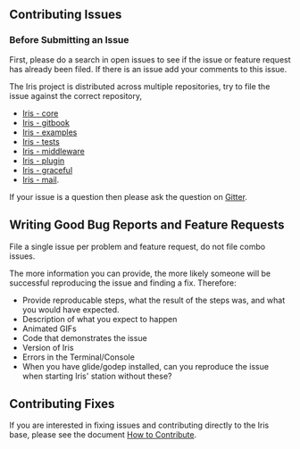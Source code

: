 ## Contributing Issues

### Before Submitting an Issue
First, please do a search in open issues to see if the issue or feature request has already been filed. If there is an issue add your comments to this issue.

The Iris project is distributed across multiple repositories, try to file the issue against the correct repository,

- [Iris - core](https://github.com/kataras/iris)
- [Iris - gitbook](https://github.com/iris-contrib/gitbook)
- [Iris - examples](https://github.com/iris-contrib/examples)
- [Iris - tests](https://github.com/iris-contrib/tests)
- [Iris - middleware](https://github.com/iris-contrib/middleware)
- [Iris - plugin](https://github.com/iris-contrib/plugin)
- [Iris - graceful](https://github.com/iris-contrib/graceful)
- [Iris - mail](https://github.com/iris-contrib/mail).


If your issue is a question then please ask the question on [Gitter](https://gitter.im/kataras/iris).

## Writing Good Bug Reports and Feature Requests

File a single issue per problem and feature request, do not file combo issues.

The more information you can provide, the more likely someone will be successful reproducing the issue and finding a fix. Therefore:

* Provide reproducable steps, what the result of the steps was, and what you would have expected.
* Description of what you expect to happen
* Animated GIFs
* Code that demonstrates the issue
* Version of Iris
* Errors in the Terminal/Console
* When you have glide/godep installed, can you reproduce the issue when starting Iris' station without these?

## Contributing Fixes
If you are interested in fixing issues and contributing directly to the Iris base, please see the document [How to Contribute](https://github.com/iris-contrib/wiki/blob/master/How-to-Contribute.md).
